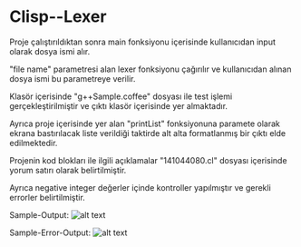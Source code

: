 # Clisp--Lexer


Proje çalıştırıldıktan sonra main fonksiyonu içerisinde kullanıcıdan input olarak dosya ismi alır.

"file name" parametresi alan lexer fonksiyonu çağırılır ve kullanıcıdan alınan dosya ismi bu parametreye verilir.

Klasör içerisinde "g++Sample.coffee" dosyası ile test işlemi gerçekleştirilmiştir ve çıktı klasör içerisinde yer almaktadır.

Ayrıca proje içerisinde yer alan "printList" fonksiyonuna paramete olarak ekrana bastırılacak liste verildiği taktirde 
alt alta formatlanmış bir çıktı elde edilmektedir.

Projenin kod blokları ile ilgili açıklamalar "141044080.cl" dosyası içerisinde yorum satırı olarak belirtilmiştir.

Ayrıca negative integer değerler içinde kontroller yapılmıştır ve gerekli errorler belirtilmiştir.


Sample-Output: 
![alt text](https://github.com/yunuscevik/Clisp--Lexer/blob/master/ReadMe_ScreenShot/g%2B%2BSample-Output.png "Logo Title Text 1")


Sample-Error-Output: 
![alt text](https://github.com/yunuscevik/Clisp--Lexer/blob/master/ReadMe_ScreenShot/g%2B%2BSample-Error-Output.png "Logo Title Text 1")
